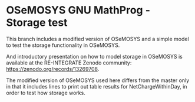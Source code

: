 # OSeMOSYS GNU MathProg - Storage test

This branch includes a modified version of OSeMOSYS and a simple model to test the storage functionality in OSeMOSYS.

And introductory presentation on how to model storage in OSeMOSYS is available at the RE-INTEGRATE Zenodo community: https://zenodo.org/records/13269708.

The modified version of OSeMOSYS used here differs from the master only in that it includes lines to print out table results for NetChargeWithinDay, in order to test how storage works.